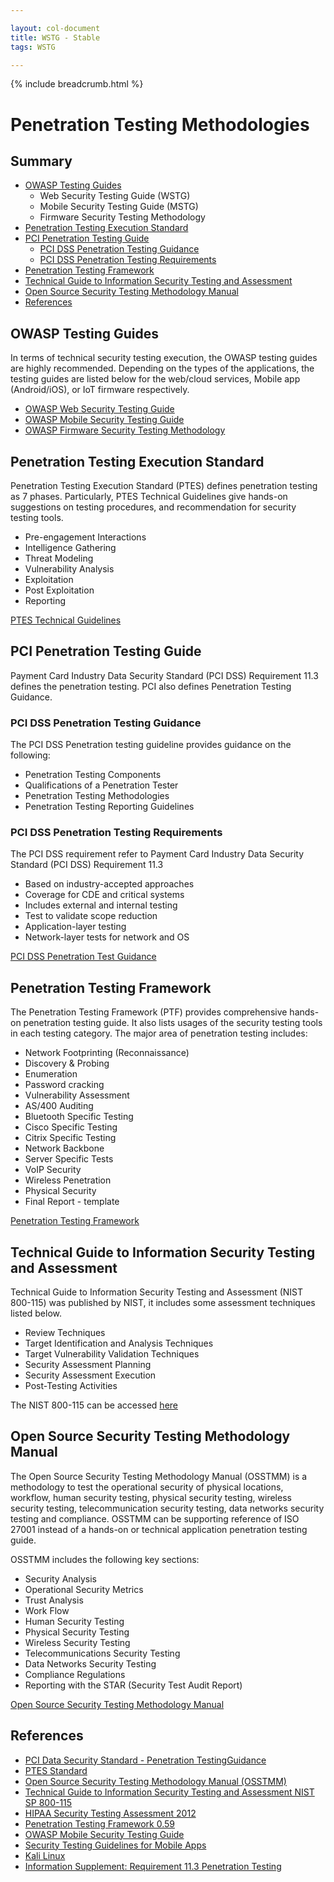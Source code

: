 ```yaml
---

layout: col-document
title: WSTG - Stable
tags: WSTG

---
```


{% include breadcrumb.html %}
# Penetration Testing Methodologies

## Summary

- [OWASP Testing Guides](#owasp-testing-guides)
  - Web Security Testing Guide (WSTG)
  - Mobile Security Testing Guide (MSTG)
  - Firmware Security Testing Methodology
- [Penetration Testing Execution Standard](#penetration-testing-execution-standard)
- [PCI Penetration Testing Guide](#pci-penetration-testing-guide)
  - [PCI DSS Penetration Testing Guidance](#pci-dss-penetration-testing-guidance)
  - [PCI DSS Penetration Testing Requirements](#pci-dss-penetration-testing-requirements)
- [Penetration Testing Framework](#penetration-testing-framework)
- [Technical Guide to Information Security Testing and Assessment](#technical-guide-to-information-security-testing-and-assessment)
- [Open Source Security Testing Methodology Manual](#open-source-security-testing-methodology-manual)
- [References](#references)

## OWASP Testing Guides

In terms of technical security testing execution, the OWASP testing guides are highly recommended. Depending on the types of the applications, the testing guides are listed below for the web/cloud services, Mobile app (Android/iOS), or IoT firmware respectively.

- [OWASP Web Security Testing Guide](https://owasp.org/www-project-web-security-testing-guide/)
- [OWASP Mobile Security Testing Guide](https://owasp.org/www-project-mobile-security-testing-guide/)
- [OWASP Firmware Security Testing Methodology](https://github.com/scriptingxss/owasp-fstm)

## Penetration Testing Execution Standard

Penetration Testing Execution Standard (PTES) defines penetration testing as 7 phases. Particularly, PTES Technical Guidelines give hands-on suggestions on testing procedures, and recommendation for security testing tools.

- Pre-engagement Interactions
- Intelligence Gathering
- Threat Modeling
- Vulnerability Analysis
- Exploitation
- Post Exploitation
- Reporting

[PTES Technical Guidelines](http://www.pentest-standard.org/index.php/PTES_Technical_Guidelines)

## PCI Penetration Testing Guide

Payment Card Industry Data Security Standard (PCI DSS) Requirement 11.3 defines the penetration testing. PCI also defines Penetration Testing Guidance.

### PCI DSS Penetration Testing Guidance

The PCI DSS Penetration testing guideline provides guidance on the following:

- Penetration Testing Components
- Qualifications of a Penetration Tester
- Penetration Testing Methodologies
- Penetration Testing Reporting Guidelines

### PCI DSS Penetration Testing Requirements

The PCI DSS requirement refer to Payment Card Industry Data Security Standard (PCI DSS) Requirement 11.3

- Based on industry-accepted approaches
- Coverage for CDE and critical systems
- Includes external and internal testing
- Test to validate scope reduction
- Application-layer testing
- Network-layer tests for network and OS

[PCI DSS Penetration Test Guidance](https://www.pcisecuritystandards.org/documents/Penetration_Testing_Guidance_March_2015.pdf)

## Penetration Testing Framework

The Penetration Testing Framework (PTF) provides comprehensive hands-on penetration testing guide. It also lists usages of the security testing tools in each testing category. The major area of penetration testing includes:

- Network Footprinting (Reconnaissance)
- Discovery & Probing
- Enumeration
- Password cracking
- Vulnerability Assessment
- AS/400 Auditing
- Bluetooth Specific Testing
- Cisco Specific Testing
- Citrix Specific Testing
- Network Backbone
- Server Specific Tests
- VoIP Security
- Wireless Penetration
- Physical Security
- Final Report - template

[Penetration Testing Framework](http://www.vulnerabilityassessment.co.uk/Penetration%20Test.html)

## Technical Guide to Information Security Testing and Assessment

Technical Guide to Information Security Testing and Assessment (NIST 800-115) was published by NIST, it includes some assessment techniques listed below.

- Review Techniques
- Target Identification and Analysis Techniques
- Target Vulnerability Validation Techniques
- Security Assessment Planning
- Security Assessment Execution
- Post-Testing Activities

The NIST 800-115 can be accessed [here](https://csrc.nist.gov/publications/detail/sp/800-115/final)

## Open Source Security Testing Methodology Manual

The Open Source Security Testing Methodology Manual (OSSTMM) is a methodology to test the operational security of physical locations, workflow, human security testing, physical security testing, wireless security testing, telecommunication security testing, data networks security testing and compliance. OSSTMM can be supporting reference of ISO 27001 instead of a hands-on or technical application penetration testing guide.

OSSTMM includes the following key sections:

- Security Analysis
- Operational Security Metrics
- Trust Analysis
- Work Flow
- Human Security Testing
- Physical Security Testing
- Wireless Security Testing
- Telecommunications Security Testing
- Data Networks Security Testing
- Compliance Regulations
- Reporting with the STAR (Security Test Audit Report)

[Open Source Security Testing Methodology Manual](https://www.isecom.org/OSSTMM.3.pdf)

## References

- [PCI Data Security Standard - Penetration TestingGuidance](https://www.pcisecuritystandards.org/documents/Penetration-Testing-Guidance-v1_1.pdf)
- [PTES Standard](http://www.pentest-standard.org/index.php/Main_Page)
- [Open Source Security Testing Methodology Manual (OSSTMM)](http://www.isecom.org/research/osstmm.html)
- [Technical Guide to Information Security Testing and Assessment NIST SP 800-115](https://csrc.nist.gov/publications/detail/sp/800-115/final)
- [HIPAA Security Testing Assessment 2012](http://csrc.nist.gov/news_events/hiipaa_june2012/day2/day2-6_kscarfone-rmetzer_security-testing-assessment.pdf)
- [Penetration Testing Framework 0.59](http://www.vulnerabilityassessment.co.uk/Penetration%20Test.html)
- [OWASP Mobile Security Testing Guide](https://owasp.org/www-project-mobile-security-testing-guide/)
- [Security Testing Guidelines for Mobile Apps](https://owasp.org/www-pdf-archive/Security_Testing_Guidelines_for_mobile_Apps_-_Florian_Stahl%2BJohannes_Stroeher.pdf)
- [Kali Linux](https://www.kali.org/)
- [Information Supplement: Requirement 11.3 Penetration Testing](https://www.pcisecuritystandards.org/pdfs/infosupp_11_3_penetration_testing.pdf)
